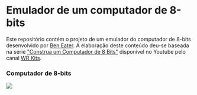 # Emulador de um computador de 8-bits
 Este repositório contém o projeto de um emulador do computador de 8-bits desenvolvido por <a href="https://www.youtube.com/user/eaterbc/featured">Ben Eater</a>. 
 A elaboração deste conteúdo deu-se baseada na série <a href="https://www.youtube.com/watch?v=2llmPWBYvQo&list=PLZ8dBTV2_5HTB43Mhfz-TyIATkECrp8XY">"Construa um Computador de 8 Bits"</a> disponível no Youtube pelo canal <a href="https://www.youtube.com/channel/UCazAvTtoRlOrFDWDJDB2DKQ">WR Kits</a>.
 
### Computador de 8-bits
 <img  src="https://github.com/mrcapybara/8-bit-computer-emulator/blob/master/git-resources/example-00.jpg"/>
 
